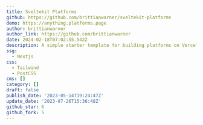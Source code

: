 ```yaml
---
title: Sveltekit Platforms
github: https://github.com/brittianwarner/sveltekit-platforms
demo: https://anything.platforms.page
author: brittianwarner
author_link: https://github.com/brittianwarner
date: 2024-02-18T07:02:55.542Z
description: A simple starter template for building platforms on Vercel.
ssg:
  - Nextjs
css:
  - Tailwind
  - PostCSS
cms: []
category: []
draft: false
publish_date: '2023-05-14T19:24:47Z'
update_date: '2023-07-26T15:36:48Z'
github_star: 6
github_fork: 5
---
```

